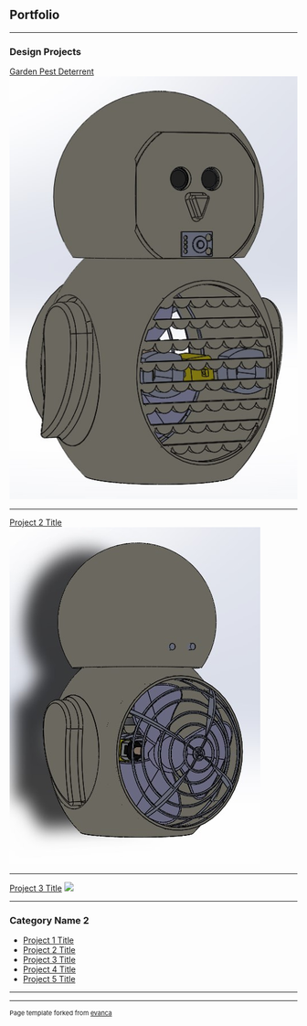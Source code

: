 ## Portfolio

---

### Design Projects 

[Garden Pest Deterrent](/sample_page)
<img src="images/Owl Project.jpg?raw=true"/>

---
[Project 2 Title](/pdf/sample_presentation.pdf)
<img src="images/owl back.jpg?raw=true"/>

---
[Project 3 Title](http://example.com/)
<img src="images/Owl Head Turns 360deg.MOV?raw=true"/>

---

### Category Name 2

- [Project 1 Title](http://example.com/)
- [Project 2 Title](http://example.com/)
- [Project 3 Title](http://example.com/)
- [Project 4 Title](http://example.com/)
- [Project 5 Title](http://example.com/)

---




---
<p style="font-size:11px">Page template forked from <a href="https://github.com/evanca/quick-portfolio">evanca</a></p>
<!-- Remove above link if you don't want to attibute -->
